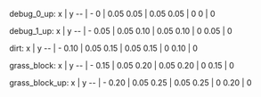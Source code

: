 debug_0_up:
x | y
-- | -
0 | 0.05
0.05 | 0.05
0.05 | 0
0 | 0

debug_1_up:
x | y
-- | -
0.05 | 0.05
0.10 | 0.05
0.10 | 0
0.05 | 0

dirt:
x | y
-- | -
0.10 | 0.05
0.15 | 0.05
0.15 | 0
0.10 | 0

grass_block:
x | y
-- | -
0.15 | 0.05
0.20 | 0.05
0.20 | 0
0.15 | 0

grass_block_up:
x | y
-- | -
0.20 | 0.05
0.25 | 0.05
0.25 | 0
0.20 | 0